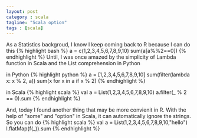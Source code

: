 ```yaml
---
layout: post
category : scala
tagline: "Scala option"
tags : [scala]
---
```


As a Statistics backgroud, I know I keep coming back to R because I can do this
{% highlight bash %}
a = c(1,2,3,4,5,6,7,8,9,10)
sum(a[a%%2==0])
{% endhighlight %}
Until, I was once amazed by the simplicity of Lambda function in Scala and the List comprehension in Python 

in Python
{% highlight python %}
a = [1,2,3,4,5,6,7,8,9,10]
sum(filter(lambda x: x % 2, a))
sum(x for x in a if x % 2)
{% endhighlight %}

in Scala
{% highlight scala %}
val a = List(1,2,3,4,5,6,7,8,9,10)
a.filter(_ % 2 == 0).sum
{% endhighlight %}

And, today I found another thing that may be more convienit in R.
With the help of "some" and "option" in Scala, it can automatically ignore the strings. So you can do 
{% highlight scala %}
val a = List(1,2,3,4,5,6,7,8,9,10,"hello")
l.flatMap(f(_)).sum
{% endhighlight %}
